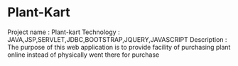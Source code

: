 # Plant-Kart
Project name : Plant-kart
Technology : JAVA,JSP,SERVLET,JDBC,BOOTSTRAP,JQUERY,JAVASCRIPT 
Description :
The purpose of this web application is to provide facility of purchasing plant online instead of physically went there for purchase
